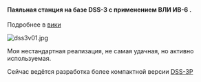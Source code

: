 #### Паяльная станция на базе DSS-3 с применением ВЛИ ИВ-6 .

Подробнее в [вики](https://github.com/74ls00/DSS-3V/wiki)

![dss3v01.jpg](https://raw.githubusercontent.com/74ls00/DSS3V/master/Documents/pic/dss3v01.jpg)

Моя нестандартная реализация, не самая удачная, но активно используемая.

Сейчас ведётся разработка более компактной версии [DSS-3P](https://github.com/74ls00/DSS-3.2P)